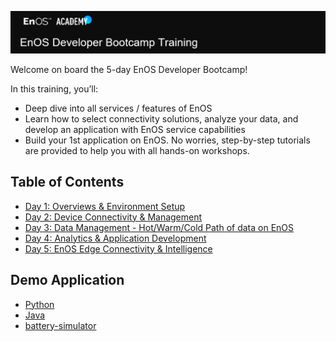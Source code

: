 ![Developer Bootcamp](media/Academy_Developer_Bootcamp.png)

Welcome on board the 5-day EnOS Developer Bootcamp!

In this training, you’ll:

- Deep dive into all services / features of EnOS
- Learn how to select connectivity solutions, analyze your data, and develop an application with EnOS service capabilities
- Build your 1st application on EnOS. No worries, step-by-step tutorials are provided to help you with all hands-on workshops.



## Table of Contents

- [Day 1: Overviews & Environment Setup](Day1_Overview)
- [Day 2: Device Connectivity & Management](Day2_Device_Connectivity_Management/lab_tutorial)
- [Day 3: Data Management - Hot/Warm/Cold Path of data on EnOS](Day3_Data_Management/lab_tutorial)
- [Day 4: Analytics & Application Development](Day4_Analytics_Application_Development)
- [Day 5: EnOS Edge Connectivity & Intelligence](Day5_Edge_Connectivity_Intelligence/lab_tutorial)

## Demo Application

- [Python](Full_Demo_App/battery-app-python/)
- [Java](Full_Demo_App/battery-app-java/)
- [battery-simulator](Full_Demo_App/battery-simulator)



